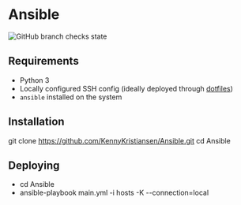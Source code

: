 # Ansible

![GitHub branch checks state](https://img.shields.io/github/checks-status/kennykristiansen/Ansible/master)

## Requirements

- Python 3
- Locally configured SSH config (ideally deployed through [dotfiles](https://github.com/realorangeone/dotfiles))
- `ansible` installed on the system

## Installation

git clone https://github.com/KennyKristiansen/Ansible.git
cd Ansible

## Deploying
- cd Ansible
- ansible-playbook main.yml -i hosts -K --connection=local
